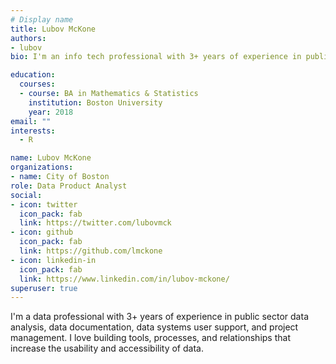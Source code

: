 ```yaml
---
# Display name
title: Lubov McKone
authors:
- lubov
bio: I'm an info tech professional with 3+ years of experience in public sector data analysis, data documentation, data systems user support, and project management.

education:
  courses:
  - course: BA in Mathematics & Statistics
    institution: Boston University
    year: 2018
email: ""
interests:
  - R

name: Lubov McKone
organizations:
- name: City of Boston
role: Data Product Analyst
social:
- icon: twitter
  icon_pack: fab
  link: https://twitter.com/lubovmck
- icon: github
  icon_pack: fab
  link: https://github.com/lmckone
- icon: linkedin-in
  icon_pack: fab
  link: https://www.linkedin.com/in/lubov-mckone/
superuser: true
---
```


I'm a data professional with 3+ years of experience in public sector data analysis, data documentation, data systems user support, and project management. I love building tools, processes, and relationships that increase the usability and accessibility of data.
